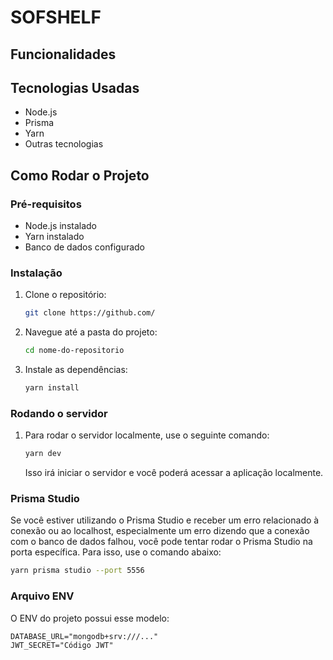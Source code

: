 ﻿# SOFSHELF


## Funcionalidades



## Tecnologias Usadas

- Node.js
- Prisma
- Yarn
- Outras tecnologias

## Como Rodar o Projeto

### Pré-requisitos

- Node.js instalado
- Yarn instalado
- Banco de dados configurado

### Instalação

1. Clone o repositório:

    ```bash
    git clone https://github.com/
    ```

2. Navegue até a pasta do projeto:

    ```bash
    cd nome-do-repositorio
    ```

3. Instale as dependências:

    ```bash
    yarn install
    ```

### Rodando o servidor

1. Para rodar o servidor localmente, use o seguinte comando:

    ```bash
    yarn dev
    ```

    Isso irá iniciar o servidor e você poderá acessar a aplicação localmente.

### Prisma Studio

Se você estiver utilizando o Prisma Studio e receber um erro relacionado à conexão ou ao localhost, especialmente um erro dizendo que a conexão com o banco de dados falhou, você pode tentar rodar o Prisma Studio na porta específica. Para isso, use o comando abaixo:

```bash
yarn prisma studio --port 5556
```
### Arquivo ENV
O ENV do projeto possui esse modelo:
```
DATABASE_URL="mongodb+srv:///..."
JWT_SECRET="Código JWT"
```
